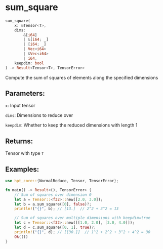 # sum_square
```rust
sum_square(
    x: &Tensor<T>, 
    dims: 
        &[i64]
        | &[i64; _]
        | [i64; _] 
        | Vec<i64> 
        | &Vec<i64>
        | i64, 
    keepdim: bool
) -> Result<Tensor<T>, TensorError>
```
Compute the sum of squares of elements along the specified dimensions

## Parameters:
`x`: Input tensor

`dims`: Dimensions to reduce over

`keepdim`: Whether to keep the reduced dimensions with length 1

## Returns:
Tensor with type `T`

## Examples:
```rust
use hpt_core::{NormalReduce, Tensor, TensorError};

fn main() -> Result<(), TensorError> {
    // Sum of squares over dimension 0
    let a = Tensor::<f32>::new([2.0, 3.0]);
    let b = a.sum_square([0], false)?;
    println!("{}", b); // [13.]  // 2^2 + 3^2 = 13

    // Sum of squares over multiple dimensions with keepdim=true
    let c = Tensor::<f32>::new([[1.0, 2.0], [3.0, 4.0]]);
    let d = c.sum_square([0, 1], true)?;
    println!("{}", d); // [[30.]]  // 1^2 + 2^2 + 3^2 + 4^2 = 30
    Ok(())
}
```